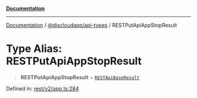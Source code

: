[**Documentation**](../../../README.md)

***

[Documentation](../../../packages.md) / [@discloudapp/api-types](../README.md) / RESTPutApiAppStopResult

# Type Alias: RESTPutApiAppStopResult

> **RESTPutApiAppStopResult** = [`RESTApiBaseResult`](../interfaces/RESTApiBaseResult.md)

Defined in: [rest/v2/app.ts:284](https://github.com/discloud/discloud.app/blob/e06d08869d94db25520cbe5fdcc3cdbc242fb0cb/packages/api-types/rest/v2/app.ts#L284)
